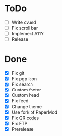 # ToDo
- [ ] Write cv.md
- [ ] Fix scroll bar
- [ ] Implement A11Y
- [ ] Release
# Done
- [x] Fix git
- [x] Fix pgp icon
- [x] Fix search
- [x] Custom footer
- [x] Custom head
- [x] Fix feed
- [x] Change theme
- [x] Use fork of PaperMod
- [x] Fix QR codes
- [x] Fix FTP
- [x] Prerelease
